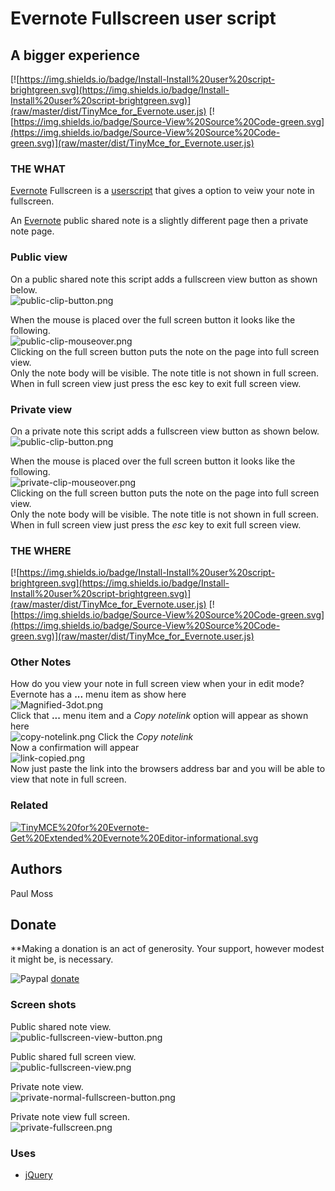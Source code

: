 # Evernote Fullscreen user script

## A bigger experience

[![https://img.shields.io/badge/Install-Install%20user%20script-brightgreen.svg](https://img.shields.io/badge/Install-Install%20user%20script-brightgreen.svg)](raw/master/dist/TinyMce_for_Evernote.user.js) [![https://img.shields.io/badge/Source-View%20Source%20Code-green.svg](https://img.shields.io/badge/Source-View%20Source%20Code-green.svg)](raw/master/dist/TinyMce_for_Evernote.user.js)

### THE WHAT

[Evernote](https://www.evernote.com) Fullscreen is a [userscript](https://en.wikipedia.org/wiki/Userscript) that gives a option to veiw your note in fullscreen.  

An [Evernote](https://www.evernote.com) public shared note is a slightly different page then a private note page.  

### Public view

On a public shared note this script adds a fullscreen view button as shown below.  
![public-clip-button.png](https://i.postimg.cc/nr8mwNWq/public-clip-button.png)  

When the mouse is placed over the full screen button it looks like the following.  
![public-clip-mouseover.png](https://i.postimg.cc/RZ780Bmb/public-clip-mouseover.png)  
Clicking on the full screen button puts the note on the page into full screen view.  
Only the note body will be visible. The note title is not shown in full screen.  
When in full screen view just press the esc key to exit full screen view.

### Private view

On a private note this script adds a fullscreen view button as shown below.  
![public-clip-button.png](https://i.postimg.cc/nr8mwNWq/public-clip-button.png)  

When the mouse is placed over the full screen button it looks like the following.  
![private-clip-mouseover.png](https://i.postimg.cc/WpyxW8SS/private-clip-mouseover.png)  
Clicking on the full screen button puts the note on the page into full screen view.  
Only the note body will be visible. The note title is not shown in full screen.  
When in full screen view just press the *esc* key to exit full screen view.

### THE WHERE

[![https://img.shields.io/badge/Install-Install%20user%20script-brightgreen.svg](https://img.shields.io/badge/Install-Install%20user%20script-brightgreen.svg)](raw/master/dist/TinyMce_for_Evernote.user.js) [![https://img.shields.io/badge/Source-View%20Source%20Code-green.svg](https://img.shields.io/badge/Source-View%20Source%20Code-green.svg)](raw/master/dist/TinyMce_for_Evernote.user.js)

### Other Notes

How do you view your note in full screen view when your in edit mode?  
Evernote has a **...** menu item as show here  
![Magnified-3dot.png](https://i.postimg.cc/VvYG579Q/Magnified-3dot.png)  
Click that **...** menu item and a *Copy notelink* option will appear as shown here  
![copy-notelink.png](https://i.postimg.cc/fLQgQWJb/copy-notelink.png)
Click the *Copy notelink*  
Now a confirmation will appear  
![link-copied.png](https://i.postimg.cc/1t07mxqr/link-copied.png)  
Now just paste the link into the browsers address bar and you will be able to view that note in full screen.

### Related

[![TinyMCE%20for%20Evernote-Get%20Extended%20Evernote%20Editor-informational.svg](https://img.shields.io/badge/TinyMCE%20for%20Evernote-Get%20Extended%20Evernote%20Editor-informational.svg)](https://github.com/Amourspirit/TinyMce-for-Evernote)

## Authors

Paul Moss

## Donate

**Making a donation is an act of generosity. Your support, however modest it might be, is necessary.

![Paypal](http://amourspirit.github.io/TinyMce-for-Evernote/images/paypal.png) [donate](http://bit.ly/1QIN2Cs)

### Screen shots

Public shared note view.  
![public-fullscreen-view-button.png](https://i.postimg.cc/jjvFz4LH/public-fullscreen-view-button.png)  

Public shared full screen view.  
![public-fullscreen-view.png](https://i.postimg.cc/FKh6dBsF/public-fullscreen-view.png)  

Private note view.  
![private-normal-fullscreen-button.png](https://i.postimg.cc/fRnpZbG9/private-normal-fullscreen-button.png)

Private note view full screen.  
![private-fullscreen.png](https://i.postimg.cc/KvgwdTHb/private-fullscreen.png)

### Uses

* [jQuery](https://jquery.com/)  
